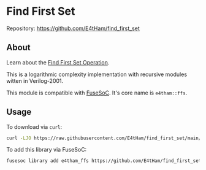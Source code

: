 
# Find First Set

Repository: <https://github.com/E4tHam/find_first_set>

## About

Learn about the [Find First Set Operation](https://en.wikipedia.org/wiki/Find_first_set).

This is a logarithmic complexity implementation with recursive modules witten in Verilog-2001.

This module is compatible with [FuseSoC](https://github.com/olofk/fusesoc). It's core name is `e4tham::ffs`.

## Usage

To download via `curl`:

```bash
curl -LJO https://raw.githubusercontent.com/E4tHam/find_first_set/main/rtl/ffs.v
```

To add this library via FuseSoC:

```bash
fusesoc library add e4tham_ffs https://github.com/E4tHam/find_first_set --sync-type=git
```
